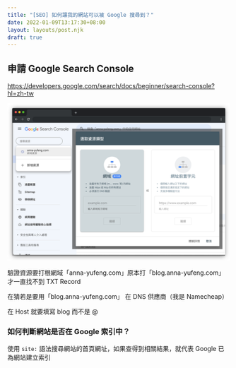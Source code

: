 ```yaml
---
title: "[SEO] 如何讓我的網站可以被 Google 搜尋到？"
date: 2022-01-09T13:17:30+08:00
layout: layouts/post.njk
draft: true
---
```


## 申請 Google Search Console

https://developers.google.com/search/docs/beginner/search-console?hl=zh-tw

![截圖 2022-01-09 下午1.31.54](/img/%E6%88%AA%E5%9C%96%202022-01-09%20%E4%B8%8B%E5%8D%881.31.54.png)

驗證資源要打根網域「anna-yufeng.com」原本打「blog.anna-yufeng.com」才一直找不到 TXT Record

在猜若是要用「blog.anna-yufeng.com」 在 DNS 供應商（我是 Namecheap）

在 Host 就要填寫 blog 而不是 @

### 如何判斷網站是否在 Google 索引中？

使用 `site:` 語法搜尋網站的首頁網址，如果查得到相關結果，就代表 Google 已為網站建立索引